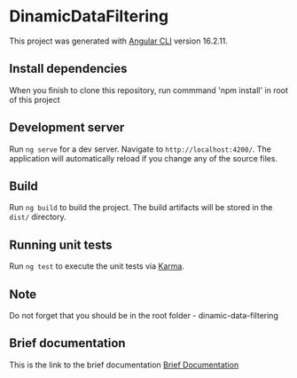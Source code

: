 # DinamicDataFiltering

This project was generated with [Angular CLI](https://github.com/angular/angular-cli) version 16.2.11.

## Install dependencies

When you finish to clone this repository, run commmand 'npm install' in root of this project 

## Development server

Run `ng serve` for a dev server. Navigate to `http://localhost:4200/`. The application will automatically reload if you change any of the source files.

## Build

Run `ng build` to build the project. The build artifacts will be stored in the `dist/` directory.

## Running unit tests

Run `ng test` to execute the unit tests via [Karma](https://karma-runner.github.io).

## Note

Do not forget that you should be in the root folder - dinamic-data-filtering

## Brief documentation

This is the link to the brief documentation [Brief Documentation](https://docs.google.com/document/d/1XjPX3YAZ5iYd08oNpZpfKyk0q-wL5SAszYyi6Bs4y5w/edit?usp=sharing)
